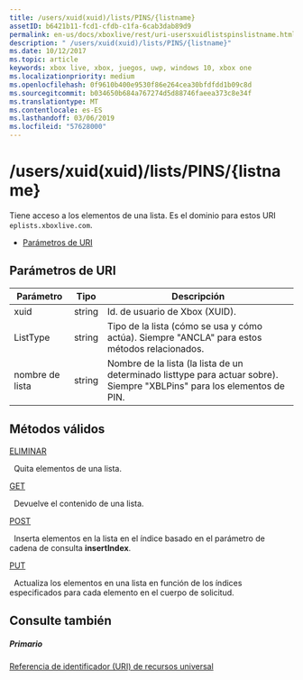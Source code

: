 ```yaml
---
title: /users/xuid(xuid)/lists/PINS/{listname}
assetID: b6421b11-fcd1-cfdb-c1fa-6cab3dab89d9
permalink: en-us/docs/xboxlive/rest/uri-usersxuidlistspinslistname.html
description: " /users/xuid(xuid)/lists/PINS/{listname}"
ms.date: 10/12/2017
ms.topic: article
keywords: xbox live, xbox, juegos, uwp, windows 10, xbox one
ms.localizationpriority: medium
ms.openlocfilehash: 0f9610b400e9530f86e264cea30bfdfdd1b09c8d
ms.sourcegitcommit: b034650b684a767274d5d88746faeea373c8e34f
ms.translationtype: MT
ms.contentlocale: es-ES
ms.lasthandoff: 03/06/2019
ms.locfileid: "57628000"
---
```

# <a name="usersxuidxuidlistspinslistname"></a>/users/xuid(xuid)/lists/PINS/{listname}
Tiene acceso a los elementos de una lista. Es el dominio para estos URI `eplists.xboxlive.com`.
 
  * [Parámetros de URI](#ID4EV)
 
<a id="ID4EV"></a>

 
## <a name="uri-parameters"></a>Parámetros de URI
 
| Parámetro| Tipo| Descripción| 
| --- | --- | --- | 
| xuid| string| Id. de usuario de Xbox (XUID).| 
| ListType| string| Tipo de la lista (cómo se usa y cómo actúa). Siempre "ANCLA" para estos métodos relacionados.| 
| nombre de lista| string| Nombre de la lista (la lista de un determinado listtype para actuar sobre). Siempre "XBLPins" para los elementos de PIN.| 
  
<a id="ID4EGC"></a>

 
## <a name="valid-methods"></a>Métodos válidos

[ELIMINAR](uri-usersxuidlistspinslistnamedelete.md)

&nbsp;&nbsp;Quita elementos de una lista.

[GET](uri-usersxuidlistspinslistnameget.md)

&nbsp;&nbsp;Devuelve el contenido de una lista.

[POST](uri-usersxuidlistspinslistnamepost.md)

&nbsp;&nbsp;Inserta elementos en la lista en el índice basado en el parámetro de cadena de consulta **insertIndex**.

[PUT](uri-usersxuidlistspinslistnameput.md)

&nbsp;&nbsp;Actualiza los elementos en una lista en función de los índices especificados para cada elemento en el cuerpo de solicitud.
 
<a id="ID4EZC"></a>

 
## <a name="see-also"></a>Consulte también
 
<a id="ID4E2C"></a>

 
##### <a name="parent"></a>Primario 

[Referencia de identificador (URI) de recursos universal](../atoc-xboxlivews-reference-uris.md)

   